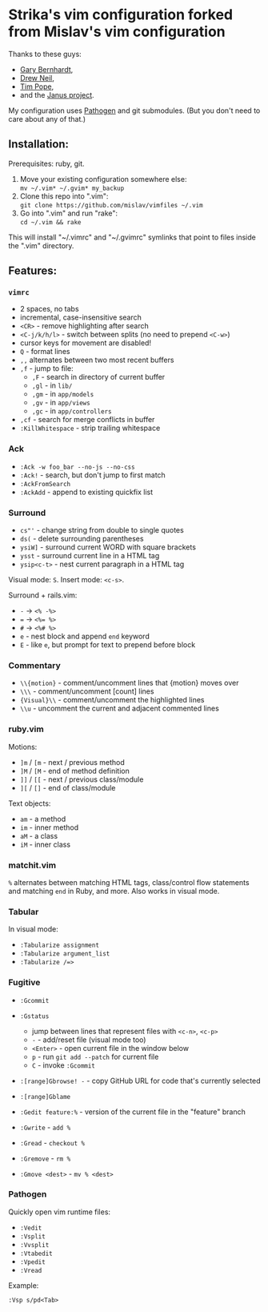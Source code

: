 Strika's vim configuration forked from Mislav's vim configuration
==========================

Thanks to these guys:

* [Gary Bernhardt](http://destroyallsoftware.com),
* [Drew Neil](http://vimcasts.org),
* [Tim Pope](http://tbaggery.com),
* and the [Janus project](https://github.com/carlhuda/janus).

My configuration uses [Pathogen](https://github.com/tpope/vim-pathogen) and git submodules.
(But you don't need to care about any of that.)

## Installation:

Prerequisites: ruby, git.

1. Move your existing configuration somewhere else:  
   `mv ~/.vim* ~/.gvim* my_backup`
2. Clone this repo into ".vim":  
   `git clone https://github.com/mislav/vimfiles ~/.vim`
3. Go into ".vim" and run "rake":  
   `cd ~/.vim && rake`

This will install "~/.vimrc" and "~/.gvimrc" symlinks that point to
files inside the ".vim" directory.

## Features:

### `vimrc`

* 2 spaces, no tabs
* incremental, case-insensitive search
* `<CR>` - remove highlighting after search
* `<C-j/k/h/l>` - switch between splits (no need to prepend `<C-w>`)
* cursor keys for movement are disabled!
* `Q` - format lines
* `,,` alternates between two most recent buffers
* `,f` - jump to file:
  * `,F` - search in directory of current buffer
  * `,gl` - in `lib/`
  * `,gm` - in `app/models`
  * `,gv` - in `app/views`
  * `,gc` - in `app/controllers`
* `,cf` - search for merge conflicts in buffer
* `:KillWhitespace` - strip trailing whitespace

### Ack

* `:Ack -w foo_bar --no-js --no-css`
* `:Ack!` - search, but don't jump to first match
* `:AckFromSearch`
* `:AckAdd` - append to existing quickfix list

### Surround

* `cs"'` - change string from double to single quotes
* `ds(` - delete surrounding parentheses
* `ysiW]` - surround current WORD with square brackets
* `ysst` - surround current line in a HTML tag
* `ysip<c-t>` - nest current paragraph in a HTML tag

Visual mode: `S`. Insert mode: `<c-s>`.

Surround + rails.vim:

* `-` → `<% -%>`
* `=` → `<%= %>`
* `#` → `<%# %>`
* `e` - nest block and append `end` keyword
* `E` - like `e`, but prompt for text to prepend before block

### Commentary

* `\\{motion}` - comment/uncomment lines that {motion} moves over
* `\\\` - comment/uncomment [count] lines
* `{Visual}\\` - comment/uncomment the highlighted lines
* `\\u` - uncomment the current and adjacent commented lines

### ruby.vim

Motions:

* `]m` / `[m` - next / previous method
* `]M` / `[M` - end of method definition
* `]]` / `[[` - next / previous class/module
* `][` / `[]` - end of class/module

Text objects:

* `am` - a method
* `im` - inner method
* `aM` - a class
* `iM` - inner class

### matchit.vim

`%` alternates between matching HTML tags, class/control flow statements and
matching `end` in Ruby, and more. Also works in visual mode.

### Tabular

In visual mode:

* `:Tabularize assignment`
* `:Tabularize argument_list`
* `:Tabularize /=>`

### Fugitive

* `:Gcommit`
* `:Gstatus`
  * jump between lines that represent files with `<c-n>`, `<c-p>`
  * `-` - add/reset file (visual mode too)
  * `<Enter>` - open current file in the window below
  * `p` - run `git add --patch` for current file
  * `C` - invoke `:Gcommit`
* `:[range]Gbrowse! -` - copy GitHub URL for code that's currently selected
* `:[range]Gblame`

* `:Gedit feature:%` - version of the current file in the "feature" branch
* `:Gwrite` - `add %`
* `:Gread` - `checkout %`
* `:Gremove` - `rm %`
* `:Gmove <dest>` - `mv % <dest>`

### Pathogen

Quickly open vim runtime files:

* `:Vedit`
* `:Vsplit`
* `:Vvsplit`
* `:Vtabedit`
* `:Vpedit`
* `:Vread`

Example:

    :Vsp s/pd<Tab>
